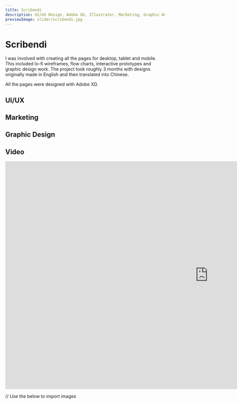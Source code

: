 ```yaml
---
title: Scribendi 
description: UI/UX Design, Adobe XD, Illustrator, Marketing, Graphic Design
previewImage: slider/scribendi.jpg
---
```


# Scribendi

I was involved with creating all the pages for desktop, tablet and mobile. This included lo-fi wireframes, flow charts, interactive prototypes and graphic design work. The project took roughly 3 months with designs originally made in English and then translated into Chinese.

All the pages were designed with Adobe XD.

## UI/UX


## Marketing
<dynamic-image filename="slider/scribendi.jpg"></dynamic-image>


## Graphic Design

## Video

<iframe width="1280" height="720" src="https://www.youtube.com/embed/os7JezfFh8I" frameborder="0" allow="accelerometer; autoplay; clipboard-write; encrypted-media; gyroscope; picture-in-picture" allowfullscreen></iframe>

// Use the below to import images

